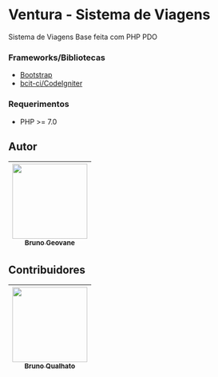 # Ventura - Sistema de Viagens
Sistema de Viagens Base feita com PHP PDO


### Frameworks/Bibliotecas
* [Bootstrap](https://getbootstrap.com/)
* [bcit-ci/CodeIgniter](https://github.com/bcit-ci/CodeIgniter)

### Requerimentos
* PHP >= 7.0


## Autor
| [<img src="https://avatars1.githubusercontent.com/u/28969764?s=400&v=4" width="150" height="150"><br><sub>Bruno Geovane</sub>](https://github.com/brunogeovane) |
| :---: |

## Contribuidores

| [<img src="https://avatars2.githubusercontent.com/u/24703194?s=400&u=84672ff37d2a5181047f82a157e2d8a5761bcd6a&v=4" width="150" height="150"><br><sub>Bruno Qualhato</sub>](https://github.com/brunoqualhato) |
| :---: |
